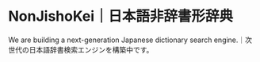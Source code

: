 # NonJishoKei｜日本語非辞書形辞典

We are building a next-generation Japanese dictionary search engine.｜次世代の日本語辞書検索エンジンを構築中です。
